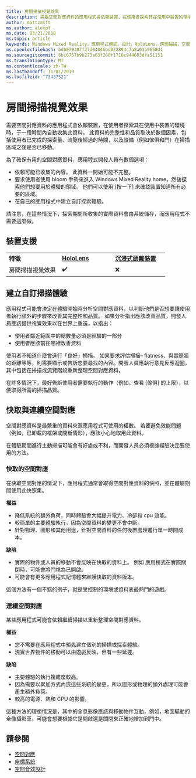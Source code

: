 ```yaml
---
title: 房間掃描視覺效果
description: 需要空間對應資料的應用程式會依賴裝置，在使用者探索其在使用中裝置的環境時，于一段時間內自動收集此資料。
author: mattzmsft
ms.author: alexpf
ms.date: 03/21/2018
ms.topic: article
keywords: Windows Mixed Reality，應用程式模式，設計，HoloLens，房間掃描，空間對應，網格
ms.openlocfilehash: bdb070407f27d04046bd022894c7a8a01b9658d1
ms.sourcegitcommit: 6bc6757b9b273a63f260f1716c944603dfa51151
ms.translationtype: MT
ms.contentlocale: zh-TW
ms.lasthandoff: 11/01/2019
ms.locfileid: "73437521"
---
```

# <a name="room-scan-visualization"></a>房間掃描視覺效果

需要空間對應資料的應用程式會依賴裝置，在使用者探索其在使用中裝置的環境時，于一段時間內自動收集此資料。 此資料的完整性和品質取決於數個因素，包括使用者已完成的探索量、流覽後經過的時間，以及設備（例如傢俱和門）在掃描區域之後是否已移動。

為了確保有用的空間對應資料，應用程式開發人員有數個選項：
* 依賴可能已收集的內容。 此資料一開始可能不完整。
* 要求使用者使用 bloom 手勢來進入 Windows Mixed Reality home，然後探索他們想要用於體驗的領域。 他們可以使用 [按一下] 來確認裝置知道所有必要的區域。
* 在自己的應用程式中建立自訂探索體驗。

請注意，在這些情況下，探索期間所收集的實際資料會由系統儲存，而應用程式不需要這麼做。

## <a name="device-support"></a>裝置支援

<table>
    <colgroup>
    <col width="33%" />
    <col width="33%" />
    <col width="33%" />
    </colgroup>
    <tr>
        <td><strong>特徵</strong></td>
        <td><a href="hololens-hardware-details.md"><strong>HoloLens</strong></a></td>
        <td><a href="immersive-headset-hardware-details.md"><strong>沉浸式頭戴裝置</strong></a></td>
    </tr>
     <tr>
        <td>房間掃描視覺效果</td>
        <td>✔️</td>
        <td>❌</td>
    </tr>
</table>



## <a name="building-a-custom-scanning-experience"></a>建立自訂掃描體驗

應用程式可能會決定在體驗開始時分析空間對應資料，以判斷他們是否想要讓使用者執行額外的步驟來改善其完整性和品質。 如果分析指出應該改善品質，開發人員應該提供視覺效果以在世界上重迭，以指出：
* 使用者鄰近範圍中的總數量必須是經驗的一部分
* 使用者應該前往哪裡改善資料

使用者不知道什麼會進行「良好」掃描。 如果要求評估掃描– flatness、與實際牆的距離等等，則需要顯示或告訴您要尋找的內容。開發人員應執行意見反應迴圈，其中包括在掃描或流覽階段重新整理空間對應資料。

在許多情況下，最好告訴使用者需要執行的動作（例如，查看 [傢俱] 的上限），以便取得所需的掃描品質。

## <a name="cached-versus-continuous-spatial-mapping"></a>快取與連續空間對應

空間對應資料是最繁重的資料來源應用程式可使用的權數。 若要避免效能問題（例如，已卸載的框架或間斷情形），應該小心地取用此資料。

在體驗期間進行主動掃描可能會有好處或不利，而開發人員必須根據經驗決定要使用的方法。

### <a name="cached-spatial-mapping"></a>快取的空間對應

在快取空間對應的情況下，應用程式通常會取得空間對應資料的快照，並在體驗期間使用此快照集。

**權益**
* 降低系統的額外負荷，同時體驗會大幅提升電力、冷卻和 cpu 效能。
* 較簡單的主要體驗執行，因為空間資料的變更不會中斷。
* 針對物理、圖形和其他用途，針對空間資料的任何後置處理進行單一時間成本。

**缺陷**
* 實際的物件或人員的移動不會反映在快取的資料上。 例如 應用程式在實際關閉時，可能會將門視為已開啟。
* 可能會有更多應用程式記憶體來維護快取的資料版本。

這個方法有一個不錯的例子，就是受控制的環境或資料表最熱門的遊戲。

### <a name="continuous-spatial-mapping"></a>連續空間對應

某些應用程式可能會依賴繼續掃描以重新整理空間對應資料。

**權益**
* 您不需要在應用程式中預先建立個別的掃描或探索體驗。
* 現實世界物件的移動可以由遊戲反映，但有一些延遲。

**缺陷**
* 主要體驗的執行複雜度較高。
* 因為需要以累加方式內嵌這些系統的變更，所以圖形或物理的額外處理可能會產生額外負荷。
* 較高的電源、熱和 CPU 的影響。

這種方法的理想情況是，其中的全息影像應該與移動物件互動，例如，地面驅動的全像攝影車，可能會想要根據它是開啟還是關閉來正確地增加到門中。

## <a name="see-also"></a>請參閱
* [空間對應](spatial-mapping.md)
* [座標系統](coordinate-systems.md)
* [空間音效設計](spatial-sound-design.md)
